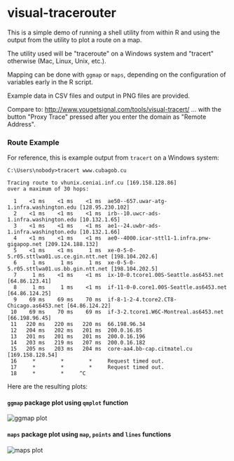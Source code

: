 # visual-tracerouter

This is a simple demo of running a shell utility from within R and using the output from the utility to plot a route on a map.

The utility used will be "traceroute" on a Windows system and "tracert" otherwise (Mac, Linux, Unix, etc.).

Mapping can be done with `ggmap` or `maps`, depending on the configuration of variables early in the R script.

Example data in CSV files and output in PNG files are provided.

Compare to: http://www.yougetsignal.com/tools/visual-tracert/ ... with the button "Proxy Trace" pressed after you enter the domain as "Remote Address".

### Route Example

For reference, this is example output from `tracert` on a Windows system:

```
C:\Users\nobody>tracert www.cubagob.cu

Tracing route to vhunix.ceniai.inf.cu [169.158.128.86]
over a maximum of 30 hops:

  1    <1 ms    <1 ms    <1 ms  ae50--657.uwar-atg-1.infra.washington.edu [128.95.230.102]
  2    <1 ms    <1 ms    <1 ms  irb--10.uwcr-ads-1.infra.washington.edu [10.132.1.65]
  3    <1 ms    <1 ms    <1 ms  ae1--24.uwbr-ads-1.infra.washington.edu [10.132.1.66]
  4    <1 ms    <1 ms    <1 ms  ae0--4000.icar-sttl1-1.infra.pnw-gigapop.net [209.124.188.132]
  5    <1 ms    <1 ms     1 ms  xe-0-5-0-5.r05.sttlwa01.us.ce.gin.ntt.net [198.104.202.6]
  6     1 ms     1 ms     1 ms  xe-0-5-0-5.r05.sttlwa01.us.bb.gin.ntt.net [198.104.202.5]
  7     1 ms    <1 ms    <1 ms  ix-10-0.tcore1.00S-Seattle.as6453.net [64.86.123.41]
  8     1 ms     1 ms    <1 ms  if-11-0-0.core1.00S-Seattle.as6453.net [64.86.124.25]
  9    69 ms    69 ms    70 ms  if-8-1-2-4.tcore2.CT8-Chicago.as6453.net [64.86.124.22]
 10    69 ms    70 ms    69 ms  if-3-2.tcore1.W6C-Montreal.as6453.net [66.198.96.45]
 11   220 ms   220 ms   220 ms  66.198.96.34
 12   204 ms   202 ms   201 ms  200.0.16.85
 13   201 ms   201 ms   201 ms  200.0.16.196
 14   203 ms   219 ms   207 ms  200.0.16.182
 15   205 ms   203 ms   204 ms  core-aa4.bb-cap.citmatel.cu [169.158.128.54]
 16     *        *        *     Request timed out.
 17     *        *        *     Request timed out.
 18     *        *     ^C
```

Here are the resulting plots:

#### `ggmap` package plot using `qmplot` function

![ggmap plot](https://raw.githubusercontent.com/brianhigh/visual-tracerouter/master/images/route_ggmap.png)

#### `maps` package plot using `map`, `points` and `lines` functions

![maps plot](https://raw.githubusercontent.com/brianhigh/visual-tracerouter/master/images/route_map.png)
